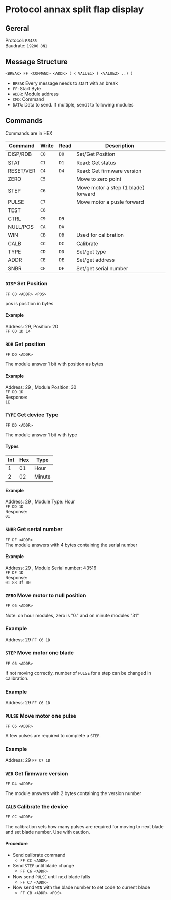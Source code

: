 # Protocol annax split flap display

## Gereral

Protocol: `RS485`<br>
Baudrate: `19200 8N1`

## Message Structure

`<BREAK> FF <COMMAND> <ADDR> ( < VALUE1> ( <VALUE2> ..) ) `

- `BREAK` Every message needs to start with an break
- `FF`: Start Byte
- `ADDR`: Module address
- `CMD`: Command
- `DATA`: Data to send. If multiple, sendt to following modules

## Commands

Commands are in HEX

| Command   | Write    | Read     | Description   |
|-----------|----------|----------|---------------|
| DISP/RDB  |   `C0`   |   `D0`   | Set/Get Position |
| STAT      |   `C1`   |   `D1`   | Read: Get status |
| RESET/VER |   `C4`   |   `D4`   | Read: Get firmware version |
| ZERO      |   `C5`   |          | Move to zero point |
| STEP      |   `C6`   |          | Move motor a step (1 blade) forward |
| PULSE     |   `C7`   |          | Move motor a pusle forward |
| TEST      |   `C8`   |          | |
| CTRL      |   `C9`   |   `D9`   | |
| NULL/POS  |   `CA`   |   `DA`   | |
| WIN       |   `CB`   |   `DB`   | Used for calibration |
| CALB      |   `CC`   |   `DC`   | Calibrate |
| TYPE      |   `CD`   |   `DD`   | Set/get type |
| ADDR      |   `CE`   |   `DE`   | Set/get address |
| SNBR      |   `CF`   |   `DF`   | Set/get serial number |



### `DISP` Set Position
`FF C0 <ADDR> <POS>`<br>

pos is position in bytes

#### Example
Address: 29, Position: 20<br>
`FF CO 1D 14 `

### `RDB` Get position
`FF DO <ADDR>`

The module answer 1 bit with position as bytes

#### Example
Address: 29 , Module Position: 30<br>
`FF DO 1D`<br>
Response: <br>
`1E`

### `TYPE` Get device Type
`FF DD <ADDR>`

The module answer 1 bit with type

#### Types

| Int | Hex | Type   |
|-----|-----|--------|
| 1   | 01  | Hour   |
| 2   | 02  | Minute |

#### Example
Address: 29 , Module Type: Hour<br>
`FF DD 1D`<br>
Response: <br>
`01`


### `SNBR` Get serial number
`FF DF <ADDR>`<br>
The module answers with 4 bytes containing the serial number

#### Example
Address: 29 , Module Serial number: 43516<br>
`FF DF 1D`<br>
Response: <br>
`01 88 3f 00`


### `ZERO` Move motor to null position
`FF C6 <ADDR>`

Note: on hour modules, zero is "0." and on minute modules "31"

### Example
Address: 29
`FF C6 1D`<br>


### `STEP` Move motor one blade
`FF C6 <ADDR>`

If not moving correctly, number of `PULSE` for a step can be changed in calibration.

### Example
Address: 29
`FF C6 1D`<br>


### `PULSE` Move motor one pulse
`FF C6 <ADDR>`<br>

A few pulses are required to complete a `STEP`.

### Example
Address: 29
`FF C7 1D`<br>


### `VER` Get firmware version
`FF D4 <ADDR>`

The module answers with 2 bytes containing the version number


### `CALB` Calibrate the device
`FF CC <ADDR>`

The calibration sets how many pulses are required for moving to next blade and set blade number. Use with caution.

#### Procedure

* Send calibrate command
  * `FF CC <ADDR>`
* Send `STEP` until blade change
  * `FF C6 <ADDR>`
* Now send `PULSE` until next blade falls
  * `FF C7 <ADDR>`
* Now send `WIN` with the blade number to set code to current blade
  * `FF CB <ADDR> <POS>`
